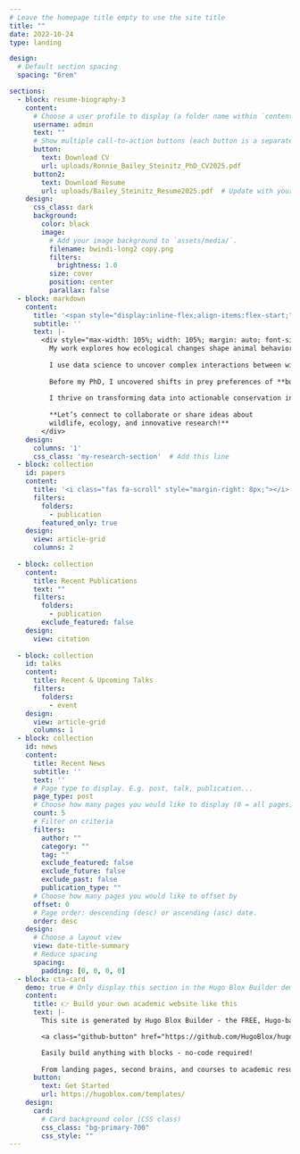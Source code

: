 ```yaml
---
# Leave the homepage title empty to use the site title
title: ""
date: 2022-10-24
type: landing

design:
  # Default section spacing
  spacing: "6rem"

sections:
  - block: resume-biography-3
    content:
      # Choose a user profile to display (a folder name within `content/authors/`)
      username: admin
      text: ""
      # Show multiple call-to-action buttons (each button is a separate key)
      button:
        text: Download CV
        url: uploads/Ronnie_Bailey_Steinitz_PhD_CV2025.pdf
      button2:
        text: Download Resume
        url: uploads/Bailey_Steinitz_Resume2025.pdf  # Update with your actual file path
    design:
      css_class: dark
      background:
        color: black
        image:
          # Add your image background to `assets/media/`.
          filename: bwindi-long2 copy.png
          filters:
            brightness: 1.0
          size: cover
          position: center
          parallax: false
  - block: markdown
    content:
      title: '<span style="display:inline-flex;align-items:flex-start;">{{< icon name="monkey" pack="custom" width="30" >}} My Research</span>'
      subtitle: ''
      text: |-
        <div style="max-width: 105%; width: 105%; margin: auto; font-size: 18px; text-align: center">
          My work explores how ecological changes shape animal behavior and physiology.
          
          I use data science to uncover complex interactions between wildlife and their environments. My dissertation examined how **red-tailed monkeys** (_Cercopithecus ascanius_) navigate intra-guild predation (_"landscape of fear"_) and habitat productivity and feeding competition (_"landscape of food"_), and the downstream tradeoffs in energy allocation and reproduction.
          
          Before my PhD, I uncovered shifts in prey preferences of **bobcats** during the California Drought and documented competitive niche partitioning in endangered **rock iguanas** in the Caribbean.
          
          I thrive on transforming data into actionable conservation insights. My mission is to bridge fieldwork, advanced analytics, and compelling science communication to drive biodiversity preservation.
          
          **Let’s connect to collaborate or share ideas about  
          wildlife, ecology, and innovative research!**
        </div>
    design:
      columns: '1'
      css_class: 'my-research-section'  # Add this line
  - block: collection
    id: papers
    content:
      title: '<i class="fas fa-scroll" style="margin-right: 8px;"></i> Featured Publications'
      filters:
        folders:
          - publication
        featured_only: true
    design:
      view: article-grid
      columns: 2
      
  - block: collection
    content:
      title: Recent Publications
      text: ""
      filters:
        folders:
          - publication
        exclude_featured: false
    design:
      view: citation
      
  - block: collection
    id: talks
    content:
      title: Recent & Upcoming Talks
      filters:
        folders:
          - event
    design:
      view: article-grid
      columns: 1
  - block: collection
    id: news
    content:
      title: Recent News
      subtitle: ''
      text: ''
      # Page type to display. E.g. post, talk, publication...
      page_type: post
      # Choose how many pages you would like to display (0 = all pages)
      count: 5
      # Filter on criteria
      filters:
        author: ""
        category: ""
        tag: ""
        exclude_featured: false
        exclude_future: false
        exclude_past: false
        publication_type: ""
      # Choose how many pages you would like to offset by
      offset: 0
      # Page order: descending (desc) or ascending (asc) date.
      order: desc
    design:
      # Choose a layout view
      view: date-title-summary
      # Reduce spacing
      spacing:
        padding: [0, 0, 0, 0]
  - block: cta-card
    demo: true # Only display this section in the Hugo Blox Builder demo site
    content:
      title: 👉 Build your own academic website like this
      text: |-
        This site is generated by Hugo Blox Builder - the FREE, Hugo-based open source website builder trusted by 250,000+ academics like you.

        <a class="github-button" href="https://github.com/HugoBlox/hugo-blox-builder" data-color-scheme="no-preference: light; light: light; dark: dark;" data-icon="octicon-star" data-size="large" data-show-count="true" aria-label="Star HugoBlox/hugo-blox-builder on GitHub">Star</a>

        Easily build anything with blocks - no-code required!
        
        From landing pages, second brains, and courses to academic resumés, conferences, and tech blogs.
      button:
        text: Get Started
        url: https://hugoblox.com/templates/
    design:
      card:
        # Card background color (CSS class)
        css_class: "bg-primary-700"
        css_style: ""
---
```

